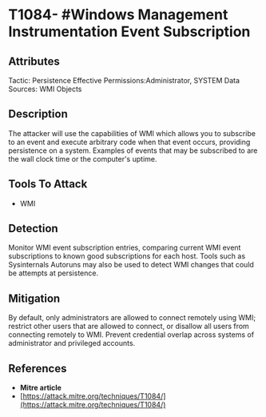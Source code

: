 # T1084- #Windows Management Instrumentation Event Subscription

## Attributes

Tactic: Persistence
Effective Permissions:Administrator, SYSTEM
Data Sources: WMI Objects

## Description

The attacker will use the capabilities of WMI which allows you to subscribe to an event  and execute arbitrary code when that event occurs, providing persistence on a system.
Examples of events that may be subscribed to are the wall clock time or the computer's uptime.

## Tools To Attack

 - WMI

## Detection

Monitor WMI event subscription entries, comparing current WMI event subscriptions to known good subscriptions for each host. Tools such as Sysinternals Autoruns may also be used to detect WMI changes that could be attempts at persistence.



## Mitigation

By default, only administrators are allowed to connect remotely using WMI; restrict other users that are allowed to connect, or disallow all users from connecting remotely to WMI. Prevent credential overlap across systems of administrator and privileged accounts.

## References

- **Mitre article**
- [https://attack.mitre.org/techniques/T1084/](https://attack.mitre.org/techniques/T1084/)

